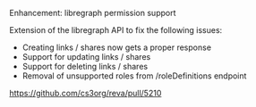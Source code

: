 Enhancement: libregraph permission support

Extension of the libregraph API to fix the following issues:
*  Creating links / shares now gets a proper response
*  Support for updating links / shares
*  Support for deleting links / shares
*  Removal of unsupported roles from /roleDefinitions endpoint

https://github.com/cs3org/reva/pull/5210